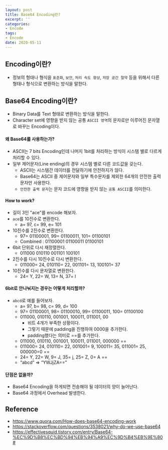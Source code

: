 ```yaml
---
layout: post
title: Base64 Encoding란?
excerpt: ''
categories:
- Encode
tags:
- Encode
date: 2020-05-11
---
```


## Encoding이란?
- 정보의 형태나 형식을 `표준화`, `보안`, `처리 속도 향상`, `저장 공간 절약` 등을 위해서 다른 형태나 형식으로 변환하는 방식을 말한다.

## Base64 Encoding이란?
- Binary Data를 Text 형태로 변환하는 방식을 말한다.
- Character set에 영향을 받지 않는 공통 `ASCII 영역`의 문자로만 이루어진 문자열로 바꾸는 Encoding이다.

#### 왜 Base64를 사용하는가?
- ASCII는 7 bits Encoding인데 나머지 1bit를 처리하는 방식이 시스템 별로 다르게 처리할 수 있다.
- 일부 제어문자(Line ending)의 경우 시스템 별로 다른 코드값을 갖는다.
    - ASCII는 시스템간 데이터를 전달하기에 안전하지가 않다.
    - Base64는 ASCII 중 제어문자와 일부 특수문자를 제외한 64개의 안전한 출력 문자만 사용한다.
    - `안전한 출력 문자`는 문자 코드에 영향을 받지 않는 `공통 ASCII`를 의미한다.

#### How to work?
- 길이 3인 "ace"를 encode 해보자.
- `ace`를 10진수로 변환한다.
    - a= 97, c= 99, e= 101
- 10진수를 2진수로 변환한다.
    - 97= 01100001, 99= 01100011, 101= 01100101
    - Combined : 01100001 01100011 01100101
- 6bit 단위로 다시 재정렬한다.
    - 011000 010110 001101 100101
- 2진수를 다시 10진수로 다시 변환한다.
    - 011000= 24, 010110= 22, 001101= 13, 100101= 37
- 10진수를 다시 문자열로 변환한다.
    - 24= Y, 22= W, 13= N, 37= l

#### 6bit로 안나눠지는 경우는 어떻게 처리할까?
- `abcd`로 예를 들어보자.
    - a= 97, b= 98, c= 99, d= 100
    - 97= 01100001, 98= 01100010, 99= 01100011, 100= 01100100
    - 011000, 010110, 001001, 100011, 011001, 00
        - 비트 4개가 부족한 상황이다.
        - 그렇기 때문에 padding을 진행하여 0000을 추가한다.
        - padding했다는 의미로 ==를 추가한다.
    - 011000, 010110, 001001, 100011, 011001, 000000 ==
    - 011000= 24, 010110= 22, 001001= 9, 100011= 35, 011001= 25, 000000=0 ==
    - 24= Y, 22= W, 9= J, 35= j, 25= Z, 0= A ==
    - “abcd” => “YWJjZA==”


#### 단점은 없을까?
- Base64 Encoding을 하게되면 전송해야 될 데이터의 양이 늘어난다.
- Base64 과정에서 Overhead 발생한다.


## Reference
- <https://www.quora.com/How-does-base64-encoding-work>
- <https://stackoverflow.com/questions/3538021/why-do-we-use-base64>
- <https://effectivesquid.tistory.com/entry/Base64-%EC%9D%B8%EC%BD%94%EB%94%A9%EC%9D%B4%EB%9E%80#>